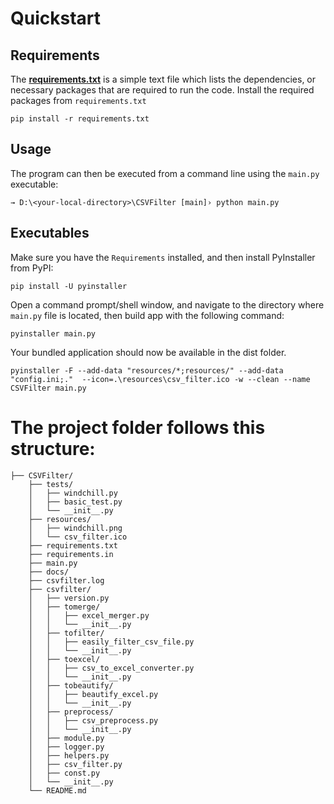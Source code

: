 # Quickstart

## Requirements

The [**requirements.txt**](./requirements.txt) is a simple text file which lists the dependencies, or necessary packages that are required to run the code.
Install the required packages from `requirements.txt`

```shell
pip install -r requirements.txt
```


## Usage

The program can then be executed from a command line using the `main.py` executable:

```shell
→ D:\<your-local-directory>\CSVFilter [main]› python main.py
```

## Executables

Make sure you have the `Requirements` installed, and then install PyInstaller from PyPI:

```
pip install -U pyinstaller
```

Open a command prompt/shell window, and navigate to the directory where `main.py` file is located, then build app with the following command:

```
pyinstaller main.py
```

Your bundled application should now be available in the dist folder.

```shell
pyinstaller -F --add-data "resources/*;resources/" --add-data "config.ini;."  --icon=.\resources\csv_filter.ico -w --clean --name CSVFilter main.py
```


# The project folder follows this structure:

```
├── CSVFilter/
    ├── tests/
    │   ├── windchill.py
    │   ├── basic_test.py
    │   └── __init__.py
    ├── resources/
    │   ├── windchill.png
    │   └── csv_filter.ico
    ├── requirements.txt
    ├── requirements.in
    ├── main.py
    ├── docs/
    ├── csvfilter.log
    ├── csvfilter/
    │   ├── version.py
    │   ├── tomerge/
    │   │   ├── excel_merger.py
    │   │   └── __init__.py
    │   ├── tofilter/
    │   │   ├── easily_filter_csv_file.py
    │   │   └── __init__.py
    │   ├── toexcel/
    │   │   ├── csv_to_excel_converter.py
    │   │   └── __init__.py
    │   ├── tobeautify/
    │   │   ├── beautify_excel.py
    │   │   └── __init__.py
    │   ├── preprocess/
    │   │   ├── csv_preprocess.py
    │   │   └── __init__.py
    │   ├── module.py
    │   ├── logger.py
    │   ├── helpers.py
    │   ├── csv_filter.py
    │   ├── const.py
    │   └── __init__.py
    └── README.md
```
